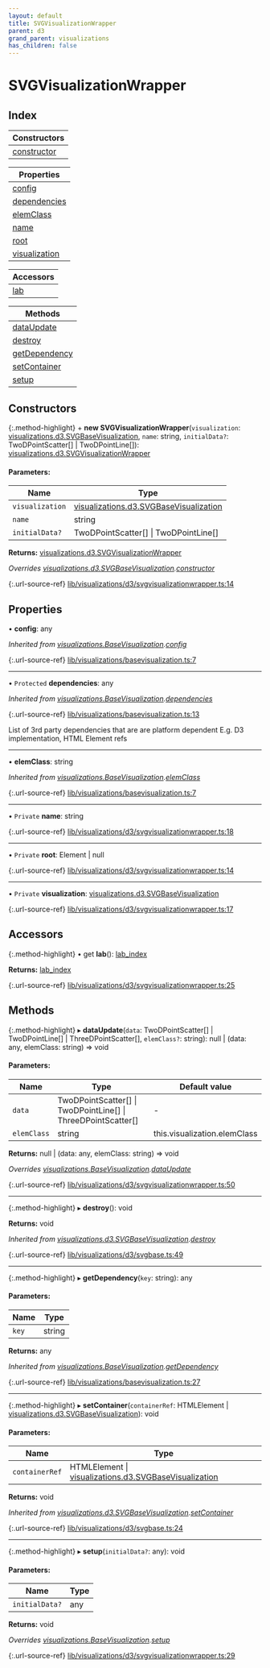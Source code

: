```yaml
---
layout: default
title: SVGVisualizationWrapper
parent: d3
grand_parent: visualizations
has_children: false
---
```


# SVGVisualizationWrapper

## Index

| Constructors |
|-----------|
| [constructor](#constructor) |

| Properties |
|-----------|
| [config](#config) |
| [dependencies](#dependencies) |
| [elemClass](#elemclass) |
| [name](#name) |
| [root](#root) |
| [visualization](#visualization) |

| Accessors |
|-----------|
| [lab](#lab) |

| Methods |
|-----------|
| [dataUpdate](#dataupdate) |
| [destroy](#destroy) |
| [getDependency](#getdependency) |
| [setContainer](#setcontainer) |
| [setup](#setup) |

## Constructors

{:.method-highlight}
\+ **new SVGVisualizationWrapper**(`visualization`: [visualizations.d3.SVGBaseVisualization](../visualizations_d3_svgbasevisualization), `name`: string, `initialData?`: TwoDPointScatter[] \| TwoDPointLine[]): [visualizations.d3.SVGVisualizationWrapper](../visualizations_d3_svgvisualizationwrapper)

#### Parameters:

Name | Type |
------ | ------ |
`visualization` | [visualizations.d3.SVGBaseVisualization](../visualizations_d3_svgbasevisualization) |
`name` | string |
`initialData?` | TwoDPointScatter[] \| TwoDPointLine[] |

**Returns:** [visualizations.d3.SVGVisualizationWrapper](../visualizations_d3_svgvisualizationwrapper)

*Overrides [visualizations.d3.SVGBaseVisualization](../visualizations_d3_svgbasevisualization).[constructor](../visualizations_d3_svgbasevisualization#constructor)*

{:.url-source-ref}
[lib/visualizations/d3/svgvisualizationwrapper.ts:14](https://github.com/ascentcore/dataspot/blob/f1c4a34/lib/visualizations/d3/svgvisualizationwrapper.ts#L14)

## Properties

•  **config**: any

*Inherited from [visualizations.BaseVisualization](../visualizations_basevisualization).[config](../visualizations_basevisualization#config)*

{:.url-source-ref}
[lib/visualizations/basevisualization.ts:7](https://github.com/ascentcore/dataspot/blob/f1c4a34/lib/visualizations/basevisualization.ts#L7)

___

• `Protected` **dependencies**: any

*Inherited from [visualizations.BaseVisualization](../visualizations_basevisualization).[dependencies](../visualizations_basevisualization#dependencies)*

{:.url-source-ref}
[lib/visualizations/basevisualization.ts:13](https://github.com/ascentcore/dataspot/blob/f1c4a34/lib/visualizations/basevisualization.ts#L13)

List of 3rd party dependencies that are are platform dependent
E.g. D3 implementation, HTML Element refs

___

•  **elemClass**: string

*Inherited from [visualizations.BaseVisualization](../visualizations_basevisualization).[elemClass](../visualizations_basevisualization#elemclass)*

{:.url-source-ref}
[lib/visualizations/basevisualization.ts:7](https://github.com/ascentcore/dataspot/blob/f1c4a34/lib/visualizations/basevisualization.ts#L7)

___

• `Private` **name**: string

{:.url-source-ref}
[lib/visualizations/d3/svgvisualizationwrapper.ts:18](https://github.com/ascentcore/dataspot/blob/f1c4a34/lib/visualizations/d3/svgvisualizationwrapper.ts#L18)

___

• `Private` **root**: Element \| null

{:.url-source-ref}
[lib/visualizations/d3/svgvisualizationwrapper.ts:14](https://github.com/ascentcore/dataspot/blob/f1c4a34/lib/visualizations/d3/svgvisualizationwrapper.ts#L14)

___

• `Private` **visualization**: [visualizations.d3.SVGBaseVisualization](../visualizations_d3_svgbasevisualization)

{:.url-source-ref}
[lib/visualizations/d3/svgvisualizationwrapper.ts:17](https://github.com/ascentcore/dataspot/blob/f1c4a34/lib/visualizations/d3/svgvisualizationwrapper.ts#L17)

## Accessors

{:.method-highlight}
• get **lab**(): [lab\_index](../lab_index)

**Returns:** [lab\_index](../lab_index)

{:.url-source-ref}
[lib/visualizations/d3/svgvisualizationwrapper.ts:25](https://github.com/ascentcore/dataspot/blob/f1c4a34/lib/visualizations/d3/svgvisualizationwrapper.ts#L25)

## Methods

{:.method-highlight}
▸ **dataUpdate**(`data`: TwoDPointScatter[] \| TwoDPointLine[] \| ThreeDPointScatter[], `elemClass?`: string): null \| (data: any, elemClass: string) => void

#### Parameters:

Name | Type | Default value |
------ | ------ | ------ |
`data` | TwoDPointScatter[] \| TwoDPointLine[] \| ThreeDPointScatter[] | - |
`elemClass` | string | this.visualization.elemClass |

**Returns:** null \| (data: any, elemClass: string) => void

*Overrides [visualizations.BaseVisualization](../visualizations_basevisualization).[dataUpdate](../visualizations_basevisualization#dataupdate)*

{:.url-source-ref}
[lib/visualizations/d3/svgvisualizationwrapper.ts:50](https://github.com/ascentcore/dataspot/blob/f1c4a34/lib/visualizations/d3/svgvisualizationwrapper.ts#L50)

___

{:.method-highlight}
▸ **destroy**(): void

**Returns:** void

*Inherited from [visualizations.d3.SVGBaseVisualization](../visualizations_d3_svgbasevisualization).[destroy](../visualizations_d3_svgbasevisualization#destroy)*

{:.url-source-ref}
[lib/visualizations/d3/svgbase.ts:49](https://github.com/ascentcore/dataspot/blob/f1c4a34/lib/visualizations/d3/svgbase.ts#L49)

___

{:.method-highlight}
▸ **getDependency**(`key`: string): any

#### Parameters:

Name | Type |
------ | ------ |
`key` | string |

**Returns:** any

*Inherited from [visualizations.BaseVisualization](../visualizations_basevisualization).[getDependency](../visualizations_basevisualization#getdependency)*

{:.url-source-ref}
[lib/visualizations/basevisualization.ts:27](https://github.com/ascentcore/dataspot/blob/f1c4a34/lib/visualizations/basevisualization.ts#L27)

___

{:.method-highlight}
▸ **setContainer**(`containerRef`: HTMLElement \| [visualizations.d3.SVGBaseVisualization](../visualizations_d3_svgbasevisualization)): void

#### Parameters:

Name | Type |
------ | ------ |
`containerRef` | HTMLElement \| [visualizations.d3.SVGBaseVisualization](../visualizations_d3_svgbasevisualization) |

**Returns:** void

*Inherited from [visualizations.d3.SVGBaseVisualization](../visualizations_d3_svgbasevisualization).[setContainer](../visualizations_d3_svgbasevisualization#setcontainer)*

{:.url-source-ref}
[lib/visualizations/d3/svgbase.ts:24](https://github.com/ascentcore/dataspot/blob/f1c4a34/lib/visualizations/d3/svgbase.ts#L24)

___

{:.method-highlight}
▸ **setup**(`initialData?`: any): void

#### Parameters:

Name | Type |
------ | ------ |
`initialData?` | any |

**Returns:** void

*Overrides [visualizations.BaseVisualization](../visualizations_basevisualization).[setup](../visualizations_basevisualization#setup)*

{:.url-source-ref}
[lib/visualizations/d3/svgvisualizationwrapper.ts:29](https://github.com/ascentcore/dataspot/blob/f1c4a34/lib/visualizations/d3/svgvisualizationwrapper.ts#L29)
